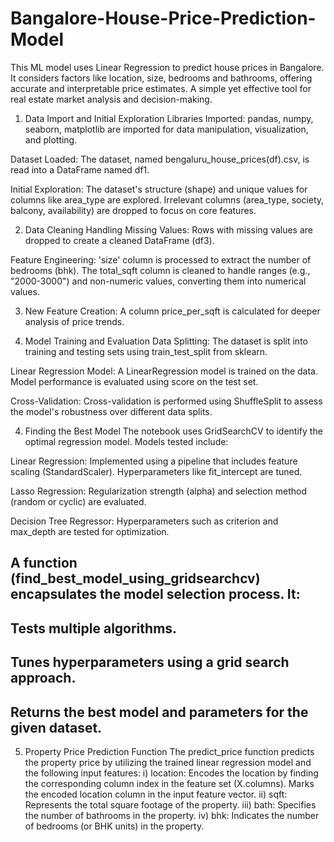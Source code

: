 # Bangalore-House-Price-Prediction-Model
This ML model uses Linear Regression to predict house prices in Bangalore. It considers factors like location, size, bedrooms and bathrooms, offering accurate and interpretable price estimates. A simple yet effective tool for real estate market analysis and decision-making.

1. Data Import and Initial Exploration
Libraries Imported: pandas, numpy, seaborn, matplotlib are imported for data manipulation, visualization, and plotting.

Dataset Loaded: The dataset, named bengaluru_house_prices(df).csv, is read into a DataFrame named df1.

Initial Exploration: The dataset's structure (shape) and unique values for columns like area_type are explored.
Irrelevant columns (area_type, society, balcony, availability) are dropped to focus on core features.

2. Data Cleaning
Handling Missing Values: Rows with missing values are dropped to create a cleaned DataFrame (df3).

Feature Engineering: 'size' column is processed to extract the number of bedrooms (bhk).
The total_sqft column is cleaned to handle ranges (e.g., "2000-3000") and non-numeric values, converting them into numerical values.

3. New Feature Creation:
A column price_per_sqft is calculated for deeper analysis of price trends.

4. Model Training and Evaluation
Data Splitting: The dataset is split into training and testing sets using train_test_split from sklearn.

Linear Regression Model: A LinearRegression model is trained on the data.
Model performance is evaluated using score on the test set.

Cross-Validation: Cross-validation is performed using ShuffleSplit to assess the model's robustness over different data splits.

4. Finding the Best Model
The notebook uses GridSearchCV to identify the optimal regression model. Models tested include:

Linear Regression: Implemented using a pipeline that includes feature scaling (StandardScaler).
Hyperparameters like fit_intercept are tuned.

Lasso Regression: Regularization strength (alpha) and selection method (random or cyclic) are evaluated.

Decision Tree Regressor: Hyperparameters such as criterion and max_depth are tested for optimization.

## A function (find_best_model_using_gridsearchcv) encapsulates the model selection process. It:
## Tests multiple algorithms.
## Tunes hyperparameters using a grid search approach.
## Returns the best model and parameters for the given dataset.

5. Property Price Prediction Function
The predict_price function predicts the property price by utilizing the trained linear regression model and the following input features:
i) location: Encodes the location by finding the corresponding column index in the feature set (X.columns).
Marks the encoded location column in the input feature vector.
ii) sqft: Represents the total square footage of the property.
iii) bath: Specifies the number of bathrooms in the property.
iv) bhk: Indicates the number of bedrooms (or BHK units) in the property.

